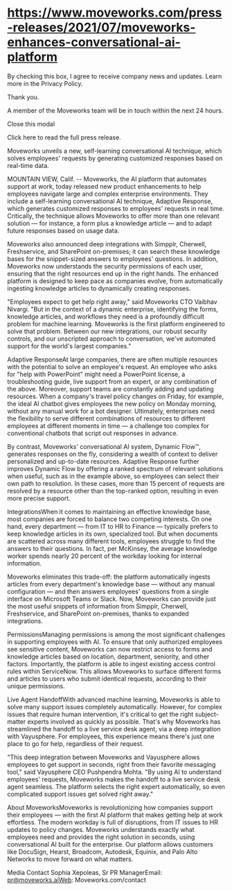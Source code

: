 # https://www.moveworks.com/press-releases/2021/07/moveworks-enhances-conversational-ai-platform

By checking this box, I agree to receive company news and updates. Learn more in the Privacy Policy.

Thank you.

A member of the Moveworks team will be in touch within the next 24 hours.



  Close this modal
  


Click here to read the full press release.

Moveworks unveils a new, self-learning conversational AI technique, which solves employees' requests by generating customized responses based on real-time data.

MOUNTAIN VIEW, Calif. -- Moveworks, the AI platform that automates support at work, today released new product enhancements to help employees navigate large and complex enterprise environments. They include a self-learning conversational AI technique, Adaptive Response, which generates customized responses to employees' requests in real time. Critically, the technique allows Moveworks to offer more than one relevant solution — for instance, a form plus a knowledge article — and to adapt future responses based on usage data.

Moveworks also announced deep integrations with Simpplr, Cherwell, Freshservice, and SharePoint on-premises; it can search these knowledge bases for the snippet-sized answers to employees' questions. In addition, Moveworks now understands the security permissions of each user, ensuring that the right resources end up in the right hands. The enhanced platform is designed to keep pace as companies evolve, from automatically ingesting knowledge articles to dynamically creating responses.

"Employees expect to get help right away," said Moveworks CTO Vaibhav Nivargi. "But in the context of a dynamic enterprise, identifying the forms, knowledge articles, and workflows they need is a profoundly difficult problem for machine learning. Moveworks is the first platform engineered to solve that problem. Between our new integrations, our robust security controls, and our unscripted approach to conversation, we've automated support for the world's largest companies."

Adaptive ResponseAt large companies, there are often multiple resources with the potential to solve an employee's request. An employee who asks for "help with PowerPoint" might need a PowerPoint license, a troubleshooting guide, live support from an expert, or any combination of the above. Moreover, support teams are constantly adding and updating resources. When a company's travel policy changes on Friday, for example, the ideal AI chatbot gives employees the new policy on Monday morning, without any manual work for a bot designer. Ultimately, enterprises need the flexibility to serve different combinations of resources to different employees at different moments in time — a challenge too complex for conventional chatbots that script out responses in advance. 

By contrast, Moveworks' conversational AI system, Dynamic Flow™, generates responses on the fly, considering a wealth of context to deliver personalized and up-to-date resources. Adaptive Response further improves Dynamic Flow by offering a ranked spectrum of relevant solutions when useful, such as in the example above, so employees can select their own path to resolution. In these cases, more than 15 percent of requests are resolved by a resource other than the top-ranked option, resulting in even more precise support.

IntegrationsWhen it comes to maintaining an effective knowledge base, most companies are forced to balance two competing interests. On one hand, every department — from IT to HR to Finance — typically prefers to keep knowledge articles in its own, specialized tool. But when documents are scattered across many different tools, employees struggle to find the answers to their questions. In fact, per McKinsey, the average knowledge worker spends nearly 20 percent of the workday looking for internal information.

Moveworks eliminates this trade-off: the platform automatically ingests articles from every department's knowledge base — without any manual configuration — and then answers employees' questions from a single interface on Microsoft Teams or Slack. Now, Moveworks can provide just the most useful snippets of information from Simpplr, Cherwell, Freshservice, and SharePoint on-premises, thanks to expanded integrations.

PermissionsManaging permissions is among the most significant challenges in supporting employees with AI. To ensure that only authorized employees see sensitive content, Moveworks can now restrict access to forms and knowledge articles based on location, department, seniority, and other factors. Importantly, the platform is able to ingest existing access control rules within ServiceNow. This allows Moveworks to surface different forms and articles to users who submit identical requests, according to their unique permissions.

Live Agent HandoffWith advanced machine learning, Moveworks is able to solve many support issues completely automatically. However, for complex issues that require human intervention, it's critical to get the right subject-matter experts involved as quickly as possible. That's why Moveworks has streamlined the handoff to a live service desk agent, via a deep integration with Vayusphere. For employees, this experience means there's just one place to go for help, regardless of their request.

"This deep integration between Moveworks and Vayusphere allows employees to get support in seconds, right from their favorite messaging tool," said Vayusphere CEO Pushpendra Mohta. "By using AI to understand employees' requests, Moveworks makes the handoff to a live service desk agent seamless. The platform selects the right expert automatically, so even complicated support issues get solved right away."

About MoveworksMoveworks is revolutionizing how companies support their employees — with the first AI platform that makes getting help at work effortless. The modern workday is full of disruptions, from IT issues to HR updates to policy changes. Moveworks understands exactly what employees need and provides the right solution in seconds, using conversational AI built for the enterprise. Our platform allows customers like DocuSign, Hearst, Broadcom, Autodesk, Equinix, and Palo Alto Networks to move forward on what matters.

Media Contact Sophia Xepoleas, Sr PR ManagerEmail: pr@moveworks.aiWeb: Moveworks.com/contact 

